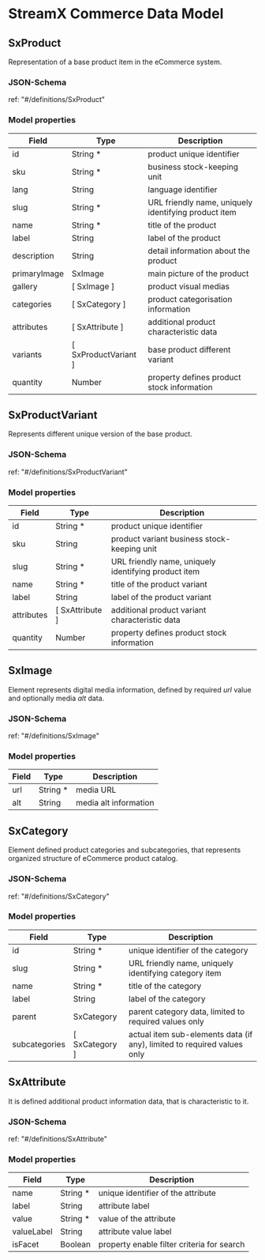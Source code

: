 # **StreamX Commerce Data Model**

## **SxProduct**

Representation of a base product item in the eCommerce system.

### JSON-Schema

ref: "#/definitions/SxProduct"

### Model properties

| Field        | Type                   | Description                                          |
|--------------|------------------------|------------------------------------------------------|
| id           | String *               | product unique identifier                            |
| sku          | String *               | business stock-keeping unit                          |
| lang         | String                 | language identifier                                  |
| slug         | String *               | URL friendly name, uniquely identifying product item |
| name         | String *               | title of the product                                 |
| label        | String                 | label of the product                                 |
| description  | String                 | detail information about the product                 |
| primaryImage | SxImage                | main picture of the product                          |
| gallery      | \[ SxImage \]          | product visual medias                                |
| categories   | \[ SxCategory \]       | product categorisation information                   |
| attributes   | \[ SxAttribute \]      | additional product characteristic data               |
| variants     | \[ SxProductVariant \] | base product different variant                       |
| quantity     | Number                 | property defines product stock information           |

## **SxProductVariant**

Represents different unique version of the base product.

### JSON-Schema

ref: "#/definitions/SxProductVariant"

### Model properties

| Field      | Type              | Description                                          |
|------------|-------------------|------------------------------------------------------|
| id         | String *          | product unique identifier                            |
| sku        | String            | product variant business stock-keeping unit          |
| slug       | String *          | URL friendly name, uniquely identifying product item |
| name       | String *          | title of the product variant                         |
| label      | String            | label of the product variant                         |
| attributes | \[ SxAttribute \] | additional product variant characteristic data       |
| quantity   | Number            | property defines product stock information           |

## **SxImage**

Element represents digital media information, defined by required _url_ value and optionally media _alt_ data.

### JSON-Schema

ref: "#/definitions/SxImage"

### Model properties

| Field | Type     | Description           |
|-------|----------|-----------------------|
| url   | String * | media URL             |
| alt   | String   | media alt information |    

## **SxCategory**

Element defined product categories and subcategories, that represents organized structure of eCommerce product catalog.

### JSON-Schema

ref: "#/definitions/SxCategory"

### Model properties

| Field         | Type             | Description                                                             |
|---------------|------------------|-------------------------------------------------------------------------|
| id            | String *         | unique identifier of the category                                       |
| slug          | String *         | URL friendly name, uniquely identifying category item                   |    
| name          | String *         | title of the category                                                   |
| label         | String           | label of the category                                                   |
| parent        | SxCategory       | parent category data, limited to required values only                   |
| subcategories | \[ SxCategory \] | actual item sub-elements data (if any), limited to required values only |

## **SxAttribute**

It is defined additional product information data, that is characteristic to it.

### JSON-Schema

ref: "#/definitions/SxAttribute"

### Model properties

| Field      | Type     | Description                                |
|------------|----------|--------------------------------------------|
| name       | String * | unique identifier of the attribute         |
| label      | String   | attribute label                            |
| value      | String * | value of the attribute                     |
| valueLabel | String   | attribute value label                      |
| isFacet    | Boolean  | property enable filter criteria for search |

